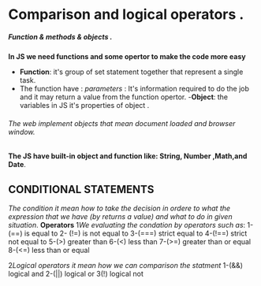 # Comparison and logical operators .
##### Function & methods & objects .
 **In JS we need functions and some opertor to make the code more easy**
 - **Function**: it's group of set statement together that represent a single task.
 - The function have : 
  *parameters* : It's information required to do the job and it may return a value from the function opertor.
  -**Object**: the variables in JS it's properties of object .
  ###### The web implement objects that mean document loaded and browser window.

  **The JS have built-in object and function like: String, Number ,Math,and Date**.

  ## CONDITIONAL STATEMENTS
  *The condition it mean how to take the decision in ordere to what the expression that we have (by returns a value) and what to do in given situation*.
**Operators**
  1*We evaluating the condation by operators such as*:
  1-(==) is equal to
  2- (!=) is not equal to
  3-(===) strict equal to
  4-(!==)  strict not equal to
  5-(>) greater than
  6-(<) less than 
  7-(>=) greater than or equal
  8-(<=) less than  or equal


  2*Logical operators*
  *it mean how we can comparison the statment*
  1-(&&) logical and 
  2-(||) logical or
  3(!) logical not



